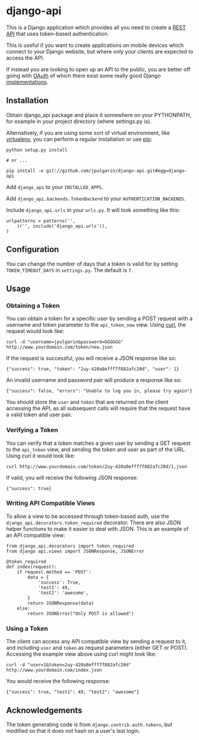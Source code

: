 django-api
================

This is a Django application which provides all you need to create a
[REST API](http://en.wikipedia.org/wiki/Representational_State_Transfer)
that uses token-based authentication.

This is useful if you want to create applications on mobile devices which
connect to your Django website, but where only your clients are expected to
access the API.

If instead you are looking to open up an API to the public, you are better off
going with [OAuth](http://oauth.net/) of which there exist some really good 
Django [implementations](https://github.com/simplegeo/python-oauth2).

Installation
------------

Obtain django_api package and place it somewhere on your PYTHONPATH, for example
in your project directory (where settings.py is). 

Alternatively, if you are 
using some sort of virtual environment, like [virtualenv][], you can perform a 
regular installation or use [pip][]:
    
    python setup.py install

    # or ...

    pip install -e git://github.com/jpulgarin/django-api.git#egg=django-api

[virtualenv]: http://pypi.python.org/pypi/virtualenv
[pip]: http://pip.openplans.org/

Add `django_api` to your `INSTALLED_APPS`.

Add `django_api.backends.TokenBackend` to your `AUTHENTICATION_BACKENDS`.

Include `django_api.urls` in your `urls.py`. It will look something like this:

    urlpatterns = patterns('',
        (r'', include('django_api.urls')),
    )


Configuration
-------------

You can change the number of days that a token is valid for by setting 
`TOKEN_TIMEOUT_DAYS` in `settings.py`. The default is `7`.


Usage
-----

### Obtaining a Token

You can obtain a token for a specific user by sending a POST request with a
username and token parameter to the `api_token_new` view. 
Using [curl][], the request would look like:

    curl -d "username=jpulgarin&password=GGGGGG" http://www.yourdomain.com/token/new.json 

[curl]: http://curl.haxx.se/

If the request is successful, you will receive a JSON response like so:

    {"success": true, "token": "2uy-420a8efff7f882afc20d", "user": 1}

An invalid username and password pair will produce a response like so:

    {"success": false, "errors": "Unable to log you in, please try again"}

You should store the `user` and `token` that are returned on the client 
accessing the API, as all subsequent calls will require that the request have 
a valid token and user pair.

### Verifying a Token

You can verify that a token matches a given user by sending a GET request
to the `api_token` view, and sending the token and user as part of the URL. 
Using curl it would look like:

    curl http://www.yourdomain.com/token/2uy-420a8efff7f882afc20d/1.json 

If valid, you will receive the following JSON response:

    {"success": true}

### Writing API Compatible Views

To allow a view to be accessed through token-based auth, use the 
`django_api.decorators.token_required` decorator. There are also 
JSON helper functions to make it easier to deal with JSON. 
This is an example of an API compatible view:

    from django_api.decorators import token_required
    from django api.views import JSONResponse, JSONError

    @token_required
    def index(request):
        if request.method == 'POST':
            data = {
                'success': True,
                'test1': 49,
                'test2': 'awesome',
            }
            return JSONResponse(data)
        else:
            return JSONError("Only POST is allowed")

### Using a Token

The client can access any API compatible view by sending a request to it, 
and including `user` and `token` as request parameters (either GET or POST).
Accessing the example view above using curl might look like:

    curl -d "user=1&token=2uy-420a8efff7f882afc20d" http://www.yourdomain.com/index.json

You would receive the following response:

    {"success": true, "test1": 49, "test2": "awesome"}


Acknowledgements
----------------

The token generating code is from `django.contrib.auth.tokens`, but modified so
that it does not hash on a user's last login.


